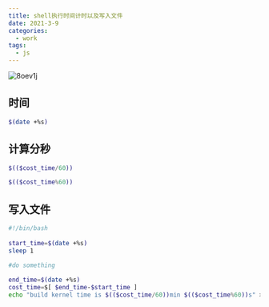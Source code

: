 ```yaml
---
title: shell执行时间计时以及写入文件
date: 2021-3-9
categories:
  - work
tags:
  - js
---
```



![8oev1j](https://gitee.com/snowyan/image/raw/master/md/wallhaven-8oev1j.jpg)

<!-- more -->

## 时间

```bash
$(date +%s)
```

## 计算分秒

```bash
$(($cost_time/60))

$(($cost_time%60))
```

## 写入文件

```bash
#!/bin/bash
 
start_time=$(date +%s)
sleep 1
 
#do something

end_time=$(date +%s)
cost_time=$[ $end_time-$start_time ]
echo "build kernel time is $(($cost_time/60))min $(($cost_time%60))s" > result.txt
```
